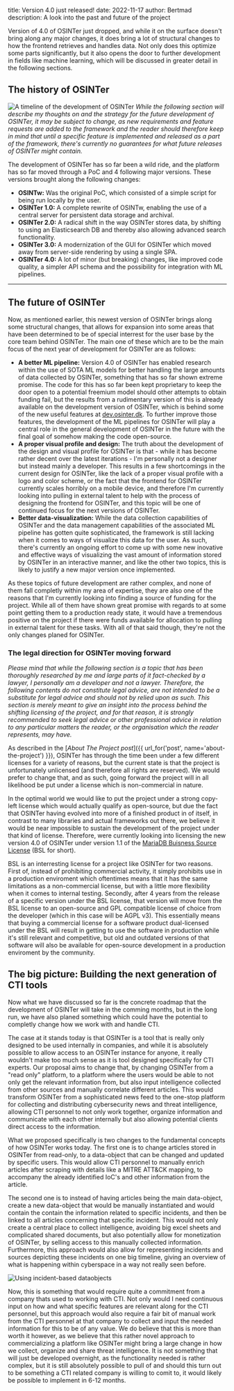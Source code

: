 title: Version 4.0 just released!
date: 2022-11-17
author: Bertmad
description: A look into the past and future of the project

Version of 4.0 of OSINTer just dropped, and while it on the surface doesn't bring along any major changes, it does bring a lot of structural changes to how the frontend retrieves and handles data. Not only does this optimize some parts significantly, but it also opens the door to further development in fields like machine learning, which will be discussed in greater detail in the following sections.

## The history of OSINTer
![A timeline of the development of OSINTer](https://bertmad.dk/div/osinter/fdca/images/Timeline.png)
*While the following section will describe my thoughts on and the strategy for the future development of OSINTer, it may be subject to change, as new requirements and feature requests are added to the framework and the reader should therefore keep in mind that until a specific feature is implemented and released as a part of the framework, there's currently no guarantees for what future releases of OSINTer might contain.*

The development of OSINTer has so far been a wild ride, and the platform has so far moved through a PoC and 4 following major versions. These versions brought along the following changes:

- **OSINTw:** Was the original PoC, which consisted of a simple script for being run locally by the user.
- **OSINTer 1.0:** A complete rewrite of OSINTw, enabling the use of a central server for persistent data storage and archival.
- **OSINTer 2.0:** A radical shift in the way OSINTer stores data, by shifting to using an Elasticsearch DB and thereby also allowing advanced search functionality.
- **OSINTer 3.0:** A modernization of the GUI for OSINTer which moved away from server-side rendering by using a single SPA.
- **OSINTer 4.0:** A lot of minor (but breaking) changes, like improved code quality, a simpler API schema and the possibility for integration with ML pipelines.

<hr>

## The future of OSINTer

Now, as mentioned earlier, this newest version of OSINTer brings along some structural changes, that allows for expansion into some areas that have been determined to be of special interrest for the user base by the core team behind OSINTer. The main one of these which are to be the main focus of the next year of development for OSINTer are as follows:

- **A better ML pipeline:** Version 4.0 of OSINTer has enabled research within the use of SOTA ML models for better handling the large amounts of data collected by OSINTer, something that has so far shown extreme promise. The code for this has so far been kept proprietary to keep the door open to a potential freemium model should other attempts to obtain funding fail, but the results from a rudimentary version of this is already available on the development version of OSINTer, which is behind some of the new useful features at [dev.osinter.dk](https://dev.osinter.dk). To further improve those features, the development of the ML pipelines for OSINTer will play a central role in the general development of OSINTer in the future with the final goal of somehow making the code open-source.
- **A proper visual profile and design:** The truth about the development of the design and visual profile for OSINTer is that - while it has become rather decent over the latest iterations - I'm personally not a designer but instead mainly a developer. This results in a few shortcomings in the current design for OSINTer, like the lack of a proper visual profile with a logo and color scheme, or the fact that the frontend for OSINTer currently scales horribly on a mobile device, and therefore I'm currently looking into pulling in external talent to help with the process of designing the frontend for OSINTer, and this topic will be one of continued focus for the next versions of OSINTer.
- **Better data-visualization:** While the data collection capabilities of OSINTer and the data management capabilities of the associated ML pipeline has gotten quite sophisticated, the framework is still lacking when it comes to ways of visualize this data for the user. As such, there's currently an ongoing effort to come up with some new inovative and effective ways of visualizing the vast amount of information stored by OSINTer in an interactive manner, and like the other two topics, this is likely to justify a new major version once implemented.

As these topics of future development are rather complex, and none of them fall completly within my area of expertise, they are also one of the reasons that I'm currently looking into finding a source of funding for the project. While all of them have shown great promise with regards to at some point getting them to a production ready state, it would have a tremendous positive on the project if there were funds available for allocation to pulling in external talent for these tasks. With all of that said though, they're not the only changes planed for OSINTer.

### The legal direction for OSINTer moving forward
*Please mind that while the following section is a topic that has been thoroughly researched by me and large parts of it fact-checked by a lawyer, I personally am a developer and not a lawyer. Therefore, the following contents do not constitute legal advice, are not intended to be a substitute for legal advice and should not by relied upon as such. This section is merely meant to give an insight into the process behind the shifting licensing of the project, and for that reason, it is strongly recommended to seek legal advice or other professional advice in relation to any particular matters the reader, or the organisation which the reader represents, may have.*

As described in the [*About The Project post*]({{ url_for('post', name='about-the-project') }}), OSINTer has through the time been under a few different licenses for a variety of reasons, but the current state is that the project is unfortunately unlicensed (and therefore all rights are reserved). We would prefer to change that, and as such, going forward the project will in all likelihood be put under a license which is non-commercial in nature.

In the optimal world we would like to put the project under a strong copy-left license which would actually qualify as open-source, but due the fact that OSINTer having evolved into more of a finished product in of itself, in contrast to many libraries and actual frameworks out there, we believe it would be near impossible to sustain the development of the project under that kind of license. Therefore, were currently looking into licensing the new version 4.0 of OSINTer under version 1.1 of the [MariaDB Buisness Source License](https://mariadb.com/bsl11/) (BSL for short).

BSL is an interresting license for a project like OSINTer for two reasons. First of, instead of prohibiting commercial activity, it simply prohibits use in a production enviroment which oftentimes means that it has the same limitations as a non-commercial license, but with a little more flexibility when it comes to internal testing. Secondly, after 4 years from the release of a specific version under the BSL license, that version will move from the BSL license to an open-source and GPL compatible license of choice from the developer (which in this case will be AGPL v3). This essentially means that buying a commercial license for a software product dual-licensed under the BSL will result in getting to use the software in production while it's still relevant and competitive, but old and outdated versions of that software will also be available for open-source development in a production enviroment by the community.

## The big picture: Building the next generation of CTI tools
Now what we have discussed so far is the concrete roadmap that the development of OSINTer will take in the comming months, but in the long run, we have also planed something which could have the potential to completly change how we work with and handle CTI.

The case at it stands today is that OSINTer is a tool that is really only designed to be used internally in companies, and while it is absolutely possible to allow access to an OSINTer instance for anyone, it really wouldn't make too much sense as it is tool designed specifically for CTI experts. Our proposal aims to change that, by changing OSINTer from a "read only" platform, to a platform where the users would be able to not only get the relevant information from, but also input intelligence collected from other sources and manually correlate different articles. This would transform OSINTer from a sophisticated news feed to the one-stop platform for collecting and distributing cybersecurity news and threat intelligence, allowing CTI personnel to not only work together, organize information and communicate with each other internally but also allowing potential clients direct access to the information.

What we proposed specifically is two changes to the fundamental concepts of how OSINTer works today. The first one is to change articles stored in OSINTer from read-only, to a data-object that can be changed and updated by specific users. This would allow CTI personnel to manually enrich articles after scraping with details like a MITRE ATT&CK mapping, to accompany the already identified IoC's and other information from the article.

The second one is to instead of having articles being the main data-object, create a new data-object that would be manually instantiated and would contain the contain the information related to specific incidents, and then be linked to all articles concerning that specific incident. This would not only create a central place to collect intelligence, avoiding big excel sheets and complicated shared documents, but also potentially allow for monetization of OSINTer, by selling access to this manually collected information. Furthermore, this approach would also allow for representing incidents and sources depicting these incidents on one big timeline, giving an overview of what is happening within cyberspace in a way not really seen before.

![Using incident-based dataobjects](https://bertmad.dk/div/osinter/fdca/images/Future.gif)

Now, this is something that would require quite a commitment from a company thats used to working with CTI. Not only would I need continuous input on how and what specific features are relevant along for the CTI personnel, but this approach would also require a fair bit of manual work from the CTI personnel at that company to collect and input the needed information for this to be of any value. We do believe that this is more than worth it however, as we believe that this rather novel approach to commercializing a platform like OSINTer might bring a large change in how we collect, organize and share threat intelligence. It is not something that will just be developed overnight, as the functionality needed is rather complex, but it is still absolutely possible to pull of and should this turn out to be something a CTI related company is willing to comit to, it would likely be possible to implement in 6-12 months.
